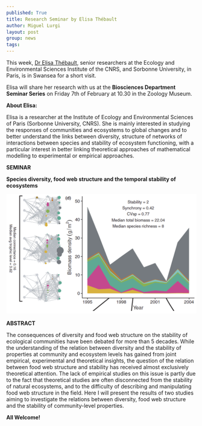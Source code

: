 ```yaml
---
published: True
title: Research Seminar by Elisa Thébault
author: Miguel Lurgi
layout: post
group: news
tags: 
---
```

This week, [Dr Elisa Thébault](https://iees-paris.fr/annuaire/thebault-elisa/), senior researchers at the Ecology and Environmental Sciences Institute of the CNRS, and Sorbonne University, in Paris, is in Swansea for a short visit.

Elisa will share her research with us at the **Biosciences Department Seminar Series** on Friday 7th of February at 10.30 in the Zoology Museum.

**About Elisa:**

Elisa is a researcher at the Institute of Ecology and Environmental Sciences of Paris (Sorbonne University, CNRS). She is mainly interested in studying the responses of communities and ecosystems to global changes and to better understand the links between diversity, structure of networks of interactions between species and stability of ecosystem functioning, with a particular interest in better linking theoretical approaches of mathematical modelling to experimental or empirical approaches.

**SEMINAR**

**Species diversity, food web structure and the temporal stability of ecosystems**
<p style="text-align:center;"> <img src="/static/img/news/2025_Thebault.png" alt="networks" class="img-fluid"> </p>

**ABSTRACT**

The consequences of diversity and food web structure on the stability of ecological communities have been debated for more than 5 decades. While the understanding of the relation between diversity and the stability of properties at community and ecosystem levels has gained from joint empirical, experimental and theoretical insights, the question of the relation between food web structure and stability has received almost exclusively theoretical attention. The lack of empirical studies on this issue is partly due to the fact that theoretical studies are often disconnected from the stability of natural ecosystems, and to the difficulty of describing and manipulating food web structure in the field. Here I will present the results of two studies aiming to investigate the relations between diversity, food web structure and the stability of community-level properties.

**All Welcome!**




 
